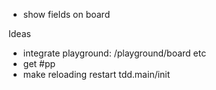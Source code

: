 - show fields on board

Ideas

- integrate playground: /playground/board etc
- get #pp
- make reloading restart tdd.main/init
